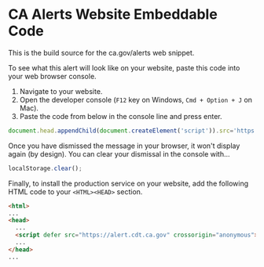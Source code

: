 # CA Alerts Website Embeddable Code

This is the build source for the ca.gov/alerts web snippet.

To see what this alert will look like on your website, paste this code into your web browser console.

1. Navigate to your website.
1. Open the developer console (`F12` key on Windows, `Cmd + Option + J` on Mac).
1. Paste the code from below in the console line and press enter.

```Javascript
document.head.appendChild(document.createElement('script')).src='https://alert.cdt.ca.gov/sample/sample-alert.js';
```

Once you have dismissed the message in your browser, it won't display again (by design).  You can clear your dismissal in the console with...

```Javascript
localStorage.clear();
```

Finally, to install the production service on your website, add the following HTML code to your `<HTML><HEAD>` section.
```HTML
<html>
...
<head>
  ...
  <script defer src="https://alert.cdt.ca.gov" crossorigin="anonymous"></script>
  ...
</head>
...
```

